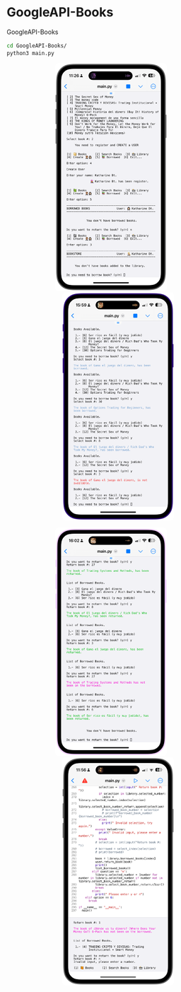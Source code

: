 # GoogleAPI-Books
GoogleAPI-Books 

```sh
cd GoogleAPI-Books/
python3 main.py
```

<p align="center">
  <img src="./screenshot/search.PNG" style="border-radius:6px" width="50%" alt="search book title">
&nbsp; &nbsp; &nbsp; &nbsp;
  <img src="./screenshot/borrow.PNG" style="border-radius:6px" width="50%" alt="borrowed books">
</p>
<p align="center">
  <img src="./screenshot/return.PNG" style="border-radius:6px" width="50%" alt="search book title">
&nbsp; &nbsp; &nbsp; &nbsp;
  <img src="./screenshot/list.PNG" style="border-radius:6px" width="50%" alt="borrowed books">
</p>
<!-- <p align="center">
  <img src="./images/gibraltar_europe.png" style="border-radius:6px", width="45% alt="gibraltar chart">
&nbsp; &nbsp; &nbsp; &nbsp;
  <img src="./images/pie_asian_continent.png" style="border-radius:6px", width="45% alt="asian_continent chart">
</p> -->